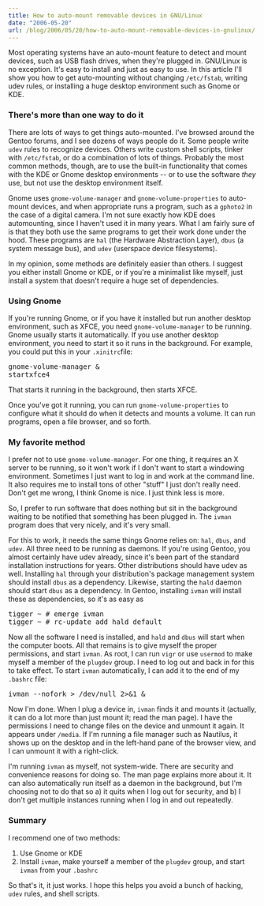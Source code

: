 ```yaml
---
title: How to auto-mount removable devices in GNU/Linux
date: "2006-05-20"
url: /blog/2006/05/20/how-to-auto-mount-removable-devices-in-gnulinux/
---
```

Most operating systems have an auto-mount feature to detect and mount devices, such as USB flash drives, when they're plugged in. GNU/Linux is no exception. It's easy to install and just as easy to use. In this article I'll show you how to get auto-mounting without changing `/etc/fstab`, writing udev rules, or installing a huge desktop environment such as Gnome or KDE.

### There's more than one way to do it

There are lots of ways to get things auto-mounted. I've browsed around the Gentoo forums, and I see dozens of ways people do it. Some people write `udev` rules to recognize devices. Others write custom shell scripts, tinker with `/etc/fstab`, or do a combination of lots of things. Probably the most common methods, though, are to use the built-in functionality that comes with the KDE or Gnome desktop environments -- or to use the software *they* use, but not use the desktop environment itself.

Gnome uses `gnome-volume-manager` and `gnome-volume-properties` to auto-mount devices, and when appropriate runs a program, such as a `gphoto2` in the case of a digital camera. I'm not sure exactly how KDE does automounting, since I haven't used it in many years. What I am fairly sure of is that they both use the same programs to get their work done under the hood. These programs are `hal` (the Hardware Abstraction Layer), `dbus` (a system message bus), and `udev` (userspace device filesystems).

In my opinion, some methods are definitely easier than others. I suggest you either install Gnome or KDE, or if you're a minimalist like myself, just install a system that doesn't require a huge set of dependencies.

### Using Gnome

If you're running Gnome, or if you have it installed but run another desktop environment, such as XFCE, you need `gnome-volume-manager` to be running. Gnome usually starts it automatically. If you use another desktop environment, you need to start it so it runs in the background. For example, you could put this in your `.xinitrc`file:

<pre>gnome-volume-manager &
startxfce4</pre>

That starts it running in the background, then starts XFCE.

Once you've got it running, you can run `gnome-volume-properties` to configure what it should do when it detects and mounts a volume. It can run programs, open a file browser, and so forth.

### My favorite method

I prefer not to use `gnome-volume-manager`. For one thing, it requires an X server to be running, so it won't work if I don't want to start a windowing environment. Sometimes I just want to log in and work at the command line. It also requires me to install tons of other "stuff" I just don't really need. Don't get me wrong, I think Gnome is nice. I just think less is more.

So, I prefer to run software that does nothing but sit in the background waiting to be notified that something has been plugged in. The `ivman` program does that very nicely, and it's very small.

For this to work, it needs the same things Gnome relies on: `hal`, `dbus`, and `udev`. All three need to be running as daemons. If you're using Gentoo, you almost certainly have udev already, since it's been part of the standard installation instructions for years. Other distributions should have udev as well. Installing `hal` through your distribution's package management system should install `dbus` as a dependency. Likewise, starting the `hald` daemon should start `dbus` as a dependency. In Gentoo, installing `ivman` will install these as dependencies, so it's as easy as

<pre>tigger ~ # emerge ivman
tigger ~ # rc-update add hald default</pre>

Now all the software I need is installed, and `hald` and `dbus` will start when the computer boots. All that remains is to give myself the proper permissions, and start `ivman`. As root, I can run `vigr` or use `usermod` to make myself a member of the `plugdev` group. I need to log out and back in for this to take effect. To start `ivman` automatically, I can add it to the end of my `.bashrc` file:

<pre>ivman --nofork &gt; /dev/null 2&gt;&1 &</pre>

Now I'm done. When I plug a device in, `ivman` finds it and mounts it (actually, it can do a lot more than just mount it; read the man page). I have the permissions I need to change files on the device and unmount it again. It appears under `/media`. If I'm running a file manager such as Nautilus, it shows up on the desktop and in the left-hand pane of the browser view, and I can unmount it with a right-click.

I'm running `ivman` as myself, not system-wide. There are security and convenience reasons for doing so. The man page explains more about it. It can also automatically run itself as a daemon in the background, but I'm choosing not to do that so a) it quits when I log out for security, and b) I don't get multiple instances running when I log in and out repeatedly.

### Summary

I recommend one of two methods:

1.  Use Gnome or KDE
2.  Install `ivman`, make yourself a member of the `plugdev` group, and start `ivman` from your `.bashrc`

So that's it, it just works. I hope this helps you avoid a bunch of hacking, `udev` rules, and shell scripts.
